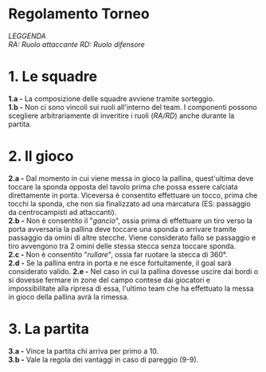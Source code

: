 # Regolamento Torneo

*LEGGENDA  
RA: Ruolo attaccante
RD: Ruolo difensore*  

# 1. Le squadre
**1.a -** La composizione delle squadre avviene tramite sorteggio.  
**1.b -** Non ci sono vincoli sui ruoli all'interno del team. I componenti possono scegliere arbitrariamente di inveritire i ruoli (*RA/RD*) anche durante la partita.

# 2. Il gioco
**2.a -** Dal momento in cui viene messa in gioco la pallina, quest'ultima deve toccare la sponda opposta del tavolo prima che possa essere calciata direttamente in porta. Viceversa è consentito effettuare un tocco, prima che tocchi la sponda, che non sia finalizzato ad una marcatura (ES: passaggio da centrocampisti ad attaccanti).  
**2.b -** Non è consentito il "*gancio*", ossia prima di effettuare un tiro verso la porta avversaria la pallina deve toccare una sponda o arrivare tramite passaggio da omini di altre stecche. Viene considerato fallo se passaggio e tiro avvengono tra 2 omini delle stessa stecca senza toccare sponda.  
**2.c -** Non è consentito "*rullare*", ossia far ruotare la stecca di 360°.  
**2.d -** Se la pallina entra in porta e ne esce fortuitamente, il goal sarà considerato valido.
**2.e -**  Nel caso in cui la pallina dovesse uscire dai bordi o si dovesse fermare in zone del campo contese dai giocatori e impossibilitate alla ripresa di essa, l'ultimo team che ha effettuato la messa in gioco della pallina avrà la rimessa.

# 3. La partita
**3.a -** Vince la partita chi arriva per primo a 10.  
**3.b -** Vale la regola dei vantaggi in caso di pareggio (9-9).
